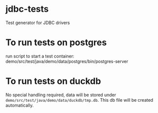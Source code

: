 # jdbc-tests
Test generator for JDBC drivers

# To run tests on postgres
run script to start a test container: demo/src/test/java/demo/data/postgres/bin/postgres-server 

# To run tests on duckdb
No special handling required, data will be stored under `demo/src/test/java/demo/data/duckdb/tmp.db`. This db file will be created automatically.
